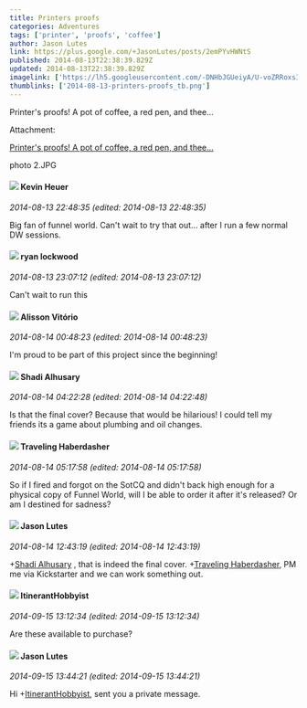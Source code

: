 ```yaml
---
title: Printers proofs
categories: Adventures
tags: ['printer', 'proofs', 'coffee']
author: Jason Lutes
link: https://plus.google.com/+JasonLutes/posts/2emPYvHWNtS
published: 2014-08-13T22:38:39.829Z
updated: 2014-08-13T22:38:39.829Z
imagelink: ['https://lh5.googleusercontent.com/-DNHbJGUeiyA/U-voZRRoxsI/AAAAAAAAA44/tSvrHzhJNK0/w2048-h1530/photo%2B2.JPG']
thumblinks: ['2014-08-13-printers-proofs_tb.png']
---
```


Printer&#39;s proofs! A pot of coffee, a red pen, and thee...


Attachment:

<a href='https://plus.google.com/photos/115657313205562994919/albums/6047182435442910881/6047182445506774722?sqi=100084733231320276299&sqsi=c9cd0d03-15a3-47bf-ad4f-588e70299197'>Printer's proofs! A pot of coffee, a red pen, and thee...</a>


photo 2.JPG
<div id='comment z121vl2rwlvegfvsd22fgbrbuletdbyl5'>
  <h4><img src='{{site.baseurl}}//images/avatars/115882427245789560264_photo.jpg'> Kevin Heuer</h4>
      <p><cite>2014-08-13 22:48:35 (edited: 2014-08-13 22:48:35)</cite></p>
        <p>Big fan of funnel world. Can&#39;t wait to try that out... after I run a few normal DW sessions.</p>
</div>
        

<div id='comment z121vl2rwlvegfvsd22fgbrbuletdbyl5'>
  <h4><img src='{{site.baseurl}}//images/avatars/101323266253564801934_photo.jpg'> ryan lockwood</h4>
      <p><cite>2014-08-13 23:07:12 (edited: 2014-08-13 23:07:12)</cite></p>
        <p>Can&#39;t wait to run this</p>
</div>
        

<div id='comment z121vl2rwlvegfvsd22fgbrbuletdbyl5'>
  <h4><img src='{{site.baseurl}}//images/avatars/115101729330777297840_photo.jpg'> Alisson Vitório</h4>
      <p><cite>2014-08-14 00:48:23 (edited: 2014-08-14 00:48:23)</cite></p>
        <p>I&#39;m proud to be part of this project since the beginning!</p>
</div>
        

<div id='comment z121vl2rwlvegfvsd22fgbrbuletdbyl5'>
  <h4><img src='{{site.baseurl}}//images/avatars/103327399280421334863_photo.jpg'> Shadi Alhusary</h4>
      <p><cite>2014-08-14 04:22:28 (edited: 2014-08-14 04:22:48)</cite></p>
        <p>Is that the final cover? Because that would be hilarious! I could tell my friends its a game about plumbing and oil changes.</p>
</div>
        

<div id='comment z121vl2rwlvegfvsd22fgbrbuletdbyl5'>
  <h4><img src='{{site.baseurl}}//images/avatars/109489442176183461075_photo.jpg'> Traveling Haberdasher</h4>
      <p><cite>2014-08-14 05:17:58 (edited: 2014-08-14 05:17:58)</cite></p>
        <p>So if I fired and forgot on the SotCQ and didn&#39;t back high enough for a physical copy of Funnel World, will I be able to order it after it&#39;s released? Or am I destined for sadness?</p>
</div>
        

<div id='comment z121vl2rwlvegfvsd22fgbrbuletdbyl5'>
  <h4><img src='{{site.baseurl}}//images/avatars/115657313205562994919_photo.jpg'> Jason Lutes</h4>
      <p><cite>2014-08-14 12:43:19 (edited: 2014-08-14 12:43:19)</cite></p>
        <p><span class="proflinkWrapper"><span class="proflinkPrefix">+</span><a class="proflink" href="https://plus.google.com/103327399280421334863" oid="103327399280421334863">Shadi Alhusary</a></span> , that is indeed the final cover. <span class="proflinkWrapper"><span class="proflinkPrefix">+</span><a class="proflink" href="https://plus.google.com/109489442176183461075" oid="109489442176183461075">Traveling Haberdasher</a></span>, PM me via Kickstarter and we can work something out. </p>
</div>
        

<div id='comment z121vl2rwlvegfvsd22fgbrbuletdbyl5'>
  <h4><img src='{{site.baseurl}}//images/avatars/104018664706390346545_photo.jpg'> ItinerantHobbyist</h4>
      <p><cite>2014-09-15 13:12:34 (edited: 2014-09-15 13:12:34)</cite></p>
        <p>Are these available to purchase?</p>
</div>
        

<div id='comment z121vl2rwlvegfvsd22fgbrbuletdbyl5'>
  <h4><img src='{{site.baseurl}}//images/avatars/115657313205562994919_photo.jpg'> Jason Lutes</h4>
      <p><cite>2014-09-15 13:44:21 (edited: 2014-09-15 13:44:21)</cite></p>
        <p>Hi <span class="proflinkWrapper"><span class="proflinkPrefix">+</span><a class="proflink" href="https://plus.google.com/104018664706390346545" oid="104018664706390346545">ItinerantHobbyist</a></span>, sent you a private message.</p>
</div>
        